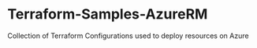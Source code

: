 # Terraform-Samples-AzureRM
Collection of Terraform Configurations used to deploy resources on Azure
